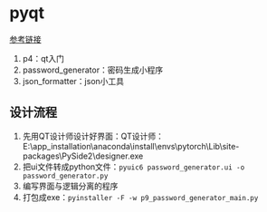 # pyqt

[参考链接](https://www.bilibili.com/video/BV1WV4y1J79w)

1. p4：qt入门
2. password_generator：密码生成小程序
3. json_formatter：json小工具


## 设计流程
1. 先用QT设计师设计好界面：QT设计师：E:\app_installation\anaconda\install\envs\pytorch\Lib\site-packages\PySide2\designer.exe
2. 把ui文件转成python文件：`pyuic6 password_generator.ui -o password_generator.py`
3. 编写界面与逻辑分离的程序
4. 打包成exe：`pyinstaller -F -w p9_password_generator_main.py`